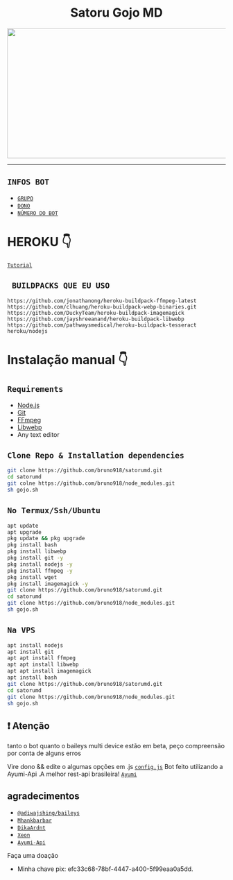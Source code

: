 <h1 align="center">Satoru Gojo MD<br></h1>
<p align="center">
  <img src="https://opedyboy.sirv.com/Welcome/1654526477427.jpg" alt="" width="540" height="300"/></p>

<p align="center">

</p>


------



## ```INFOS BOT```

- [`GRUPO`](https://tinyurl.com/24mr83r3)
- [`DONO`](https://api.whatsapp.com/send/?phone=5555933005901&text=slv%20dono&app_absent=0)
- [`NÚMERO DO BOT`](https://api.whatsapp.com/send/?phone=14502314093&text=menu&app_absent=0)

# HEROKU 👇

[`Tutorial`](https://raw.githubusercontent.com/bruno918/Ed-dependencias/main/Heroku)

## ` BUILDPACKS QUE EU USO`

```
https://github.com/jonathanong/heroku-buildpack-ffmpeg-latest
https://github.com/clhuang/heroku-buildpack-webp-binaries.git
https://github.com/DuckyTeam/heroku-buildpack-imagemagick
https://github.com/jayshreeanand/heroku-buildpack-libwebp
https://github.com/pathwaysmedical/heroku-buildpack-tesseract
heroku/nodejs
```

# Instalação manual 👇
## `Requirements`
* [Node.js](https://nodejs.org/en/)
* [Git](https://git-scm.com/downloads)
* [FFmpeg](https://github.com/BtbN/FFmpeg-Builds/releases/download/autobuild-2020-12-08-13-03/ffmpeg-n4.3.1-26-gca55240b8c-win64-gpl-4.3.zip)
* [Libwebp](https://developers.google.com/speed/webp/download)
* Any text editor

## `Clone Repo & Installation dependencies`
```bash
git clone https://github.com/bruno918/satorumd.git
cd satorumd
git colne https://github.com/bruno918/node_modules.git
sh gojo.sh
```
## `No Termux/Ssh/Ubuntu`
```bash
apt update
apt upgrade
pkg update && pkg upgrade
pkg install bash
pkg install libwebp
pkg install git -y
pkg install nodejs -y 
pkg install ffmpeg -y 
pkg install wget
pkg install imagemagick -y
git clone https://github.com/bruno918/satorumd.git
cd satorumd
git clone https://github.com/bruno918/node_modules.git
sh gojo.sh

```
## `Na VPS`
```bash
apt install nodejs 
apt install git 
apt apt install ffmpeg 
apt apt install libwebp 
apt apt install imagemagick
apt install bash
git clone https://github.com/bruno918/satorumd.git
cd satorumd
git clone https://github.com/bruno918/node_modules.git
sh gojo.sh
```

## ❗ Atenção
tanto o bot quanto o baileys multi device estão em beta, peço compreensão por conta de alguns erros

Vire dono &&  edite o algumas opções em .js [`config.js`](https://github.com/bruno918/satorumd/blob/main/settings.js)
Bot feito utilizando a Ayumi-Api .A melhor rest-api brasileira! [`Ayumi`](https://ayumi-api.herokuapp.com/)


## agradecimentos 
* [`@adiwajshing/baileys`](https://github.com/adiwajshing/baileys)
* [`Mhankbarbar`](https://github.com/MhankBarBar)
* [`DikaArdnt`](https://github.com/DikaArdnt)
* [`Xeon`](https://github.com/DGXeon/CheemsBot-MD2)
* [`Ayumi-Api`](https://ayumi-api.herokuapp.com/)


Faça uma doação
* Minha chave pix:  efc33c68-78bf-4447-a400-5f99eaa0a5dd.


